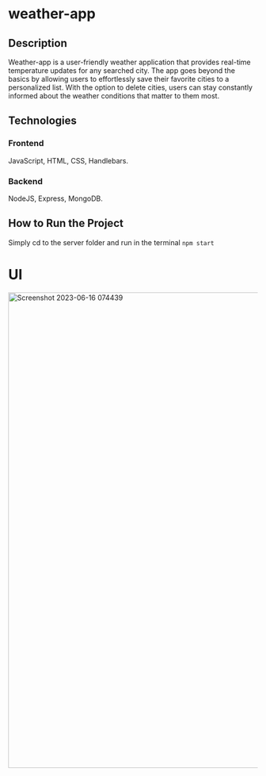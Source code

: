 # weather-app
## Description
Weather-app is a user-friendly weather application that provides real-time temperature updates for any searched city.
The app goes beyond the basics by allowing users to effortlessly save their favorite cities to a personalized list.
With the option to delete cities, users can stay constantly informed about the weather conditions that matter to them most.

## Technologies
### Frontend
JavaScript, HTML, CSS, Handlebars.

### Backend
NodeJS, Express, MongoDB.

## How to Run the Project
Simply cd to the server folder and run in the terminal `npm start`

# UI
<img width="959" alt="Screenshot 2023-06-16 074439" src="https://github.com/MalakGdaea/weather-app/assets/93834697/b133fc71-10ae-4f9e-9461-159254c006da">
